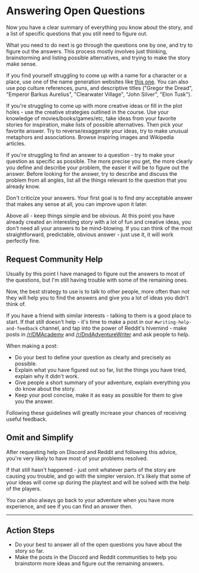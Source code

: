 # Answering Open Questions
Now you have a clear summary of everything you know about the story, and a list of specific questions that you still need to figure out.

What you need to do next is go through the questions one by one, and try to figure out the answers. This process mostly involves just thinking, brainstorming and listing possible alternatives, and trying to make the story make sense.

If you find yourself struggling to come up with a name for a character or a place, use one of the name generation websites like [this one](https://www.fantasynamegenerators.com/dnd-human-names.php). You can also use pop culture references, puns, and descriptive titles ("Gregor the Dread", "Emperor Barkus Aurelius", "Clearwater Village", "John Silver", "Elon Tusk").

If you're struggling to come up with more creative ideas or fill in the plot holes - use the creative strategies outlined in the course. Use your knowledge of movies/books/games/etc, take ideas from your favorite stories for inspiration, make lists of possible alternatives. Then pick your favorite answer. Try to reverse/exaggerate your ideas, try to make unusual metaphors and associations. Browse inspiring images and Wikipedia articles.

If you're struggling to find an answer to a question - try to make your question as specific as possible. The more precise you get, the more clearly you define and describe your problem, the easier it will be to figure out the answer. Before looking for the answer, try to describe and discuss the problem from all angles, list all the things relevant to the question that you already know.

Don't criticize your answers. Your first goal is to find *any* acceptable answer that makes any sense at all, you can improve upon it later.

Above all - keep things simple and be obvious. At this point you have already created an interesting story with a lot of fun and creative ideas, you don't need all your answers to be mind-blowing. If you can think of the most straightforward, predictable, obvious answer - just use it, it will work perfectly fine.

## Request Community Help
Usually by this point I have managed to figure out the answers to most of the questions, but I'm still having trouble with some of the remaining ones.

Now, the best strategy to use is to talk to other people, more often than not they will help you to find the answers and give you a lot of ideas you didn't think of.

If you have a friend with similar interests - talking to them is a good place to start. If that still doesn't help - it's time to make a post in our `#writing-help-and-feedback` channel, and tap into the power of Reddit's hivemind - make posts in [/r/DMAcademy](https://www.reddit.com/r/dmacademy) and [/r/DndAdventureWriter](https://www.reddit.com/r/DndAdventureWriter) and ask people to help.

When making a post:
- Do your best to define your question as clearly and precisely as possible.
- Explain what you have figured out so far, list the things you have tried, explain why it didn't work.
- Give people a short summary of your adventure, explain everything you do know about the story.
- Keep your post concise, make it as easy as possible for them to give you the answer.

<!--
- Try to predict the obvious unhelpful answers and preempt them.
-->

Following these guidelines will greatly increase your chances of receiving useful feedback.

## Omit and Simplify
After requesting help on Discord and Reddit and following this advice, you're very likely to have most of your problems resolved.

If that still hasn't happened - just omit whatever parts of the story are causing you trouble, and go with the simpler version. It's likely that some of your ideas will come up during the playtest and will be solved with the help of the players. 

You can also always go back to your adventure when you have more experience, and see if you can find an answer then.


<!-- is that true? -->

---
## Action Steps
- Do your best to answer all of the open questions you have about the story so far.
- Make the posts in the Discord and Reddit communities to help you brainstorm more ideas and figure out the remaining answers.
